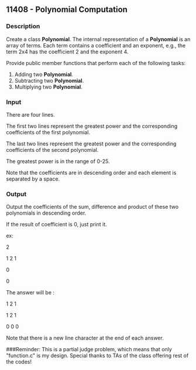 ## 11408 - Polynomial Computation

### Description

Create a class **Polynomial**. The internal representation of a **Polynomial** is an array of terms. Each term contains a coefficient and an exponent, e.g., the term 2x4 has the coefficient 2 and the exponent 4.

 

Provide public member functions that perform each of the following tasks:

1. Adding two **Polynomial**.
2. Subtracting two **Polynomial**.
3. Multiplying two **Polynomial**.

### Input

There are four lines.

The first two lines represent the greatest power and the corresponding coefficients of the first polynomial.

The last two lines represent the greatest power and the corresponding coefficients of the second polynomial.

The greatest power is in the range of 0-25.

Note that the coefficients are in descending order and each element is separated by a space.

### Output

Output the coefficients of the sum, difference and product of these two polynomials in descending order.

If the result of coefficient is 0, just print it.

ex:

2

1 2 1

0

0

The answer will be :

1 2 1

1 2 1

0 0 0

Note that there is a new line character at the end of each answer.



###Reminder: This is a partial judge problem, which means that only "function.c" is my design. Special thanks to TAs of the class offering rest of the codes!